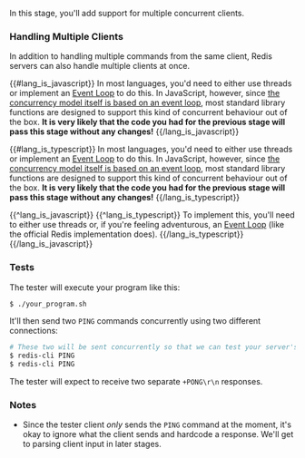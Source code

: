 In this stage, you'll add support for multiple concurrent clients.

### Handling Multiple Clients

In addition to handling multiple commands from the same client, Redis servers can also handle multiple clients at once.

{{#lang_is_javascript}}
In most languages, you'd need to either use threads or implement an
[Event Loop](https://en.wikipedia.org/wiki/Event_loop) to do this. In JavaScript, however, since [the concurrency
model itself is based on an event loop](https://developer.mozilla.org/en-US/docs/Web/JavaScript/EventLoop), most
standard library functions are designed to support this kind of concurrent behaviour out of the box. **It is very
likely that the code you had for the previous stage will pass this stage without any changes!**
{{/lang_is_javascript}}

{{#lang_is_typescript}}
In most languages, you'd need to either use threads or implement an [Event Loop](https://en.wikipedia.org/wiki/Event_loop) to do this. In JavaScript, however, since [the concurrency
model itself is based on an event loop](https://developer.mozilla.org/en-US/docs/Web/JavaScript/EventLoop), most standard library functions are designed to support this kind of concurrent behaviour out of the box. **It is very likely that the code you had for the previous stage will pass this stage without any changes!**
{{/lang_is_typescript}}

{{^lang_is_javascript}}
  {{^lang_is_typescript}}
To implement this, you'll need to either use threads or, if you're feeling adventurous, an [Event Loop](https://en.wikipedia.org/wiki/Event_loop) (like the official Redis implementation does).
  {{/lang_is_typescript}}
{{/lang_is_javascript}}

### Tests

The tester will execute your program like this:

```bash
$ ./your_program.sh
```

It'll then send two `PING` commands concurrently using two different connections:

```bash
# These two will be sent concurrently so that we can test your server's ability to handle concurrent clients.
$ redis-cli PING
$ redis-cli PING
```
The tester will expect to receive two separate `+PONG\r\n` responses.

### Notes

- Since the tester client _only_ sends the `PING` command at the moment, it's okay to
  ignore what the client sends and hardcode a response. We'll get to parsing
  client input in later stages.
